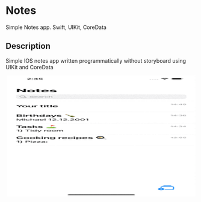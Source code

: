 # Notes
Simple Notes app. Swift, UIKit, CoreData

## Description
Simple IOS notes app written programmatically without storyboard using UIKit and CoreData

<p><img align="right" alt="gif" src="https://github.com/kostya-lee003/Notes/blob/main/Simulator%20Screen%20Recording%20-%20iPhone%2012%20Pro%20Max%20-%202022-01-21%20at%2014.46.26.gif" width="500" height="320"></p>
